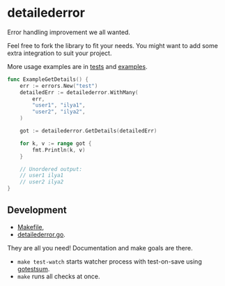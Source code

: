 # detailederror

Error handling improvement we all wanted.

Feel free to fork the library to fit your needs. You might want to add some
extra integration to suit your project.

More usage examples are in [tests](./detailederror_test.go) and
[examples](./example_test.go).

```go
func ExampleGetDetails() {
	err := errors.New("test")
	detailedErr := detailederror.WithMany(
		err,
		"user1", "ilya1",
		"user2", "ilya2",
	)

	got := detailederror.GetDetails(detailedErr)

	for k, v := range got {
		fmt.Println(k, v)
	}

	// Unordered output:
	// user1 ilya1
	// user2 ilya2
}
```

## Development

- [Makefile](./Makefile),
- [detailederror.go](./detailederror.go).

They are all you need! Documentation and make goals are there.

- `make test-watch` starts watcher process with test-on-save using
  [gotestsum](https://github.com/gotestyourself/gotestsum).
- `make` runs all checks at once.
